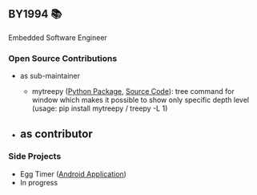 ## BY1994 :books:

Embedded Software Engineer



###  Open Source Contributions

- as sub-maintainer
  - mytreepy ([Python Package](https://pypi.org/project/mytreepy/), [Source Code](https://github.com/BY1994/treepy)): tree command for window which makes it possible to show only specific depth level (usage: pip install mytreepy / treepy -L 1)

- as contributor
  - 



### Side Projects

- Egg Timer ([Android Application](https://play.google.com/store/apps/details?id=com.chocotech.egg_timer))
- In progress



<!--
**BY1994/BY1994** is a ✨ _special_ ✨ repository because its `README.md` (this file) appears on your GitHub profile.

Here are some ideas to get you started:

- 🔭 I’m currently working on ...
- 🌱 I’m currently learning ...
- 👯 I’m looking to collaborate on ...
- 🤔 I’m looking for help with ...
- 💬 Ask me about ...
- 📫 How to reach me: ...
- 😄 Pronouns: ...
- ⚡ Fun fact: ...
-->
